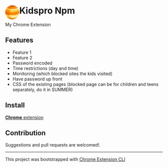 # <img src="public/icons/icon_48.png" width="45" align="left"> Kidspro Npm

My Chrome Extension

## Features

- Feature 1
- Feature 2
- Password encoded 
- Time restrictions (day and time)
- Monitoring (which blocked sites the kids visited)
- Have password up front
- CSS of the existing pages (blocked page can be for children and teens separately, do it in SUMMER)

## Install

[**Chrome** extension]() <!-- TODO: Add chrome extension link inside parenthesis -->

## Contribution

Suggestions and pull requests are welcomed!.

---

This project was bootstrapped with [Chrome Extension CLI](https://github.com/dutiyesh/chrome-extension-cli)

